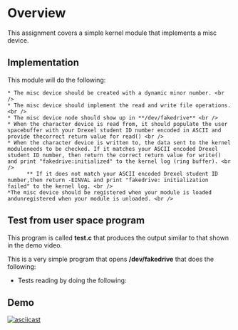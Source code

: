 # Overview
This assignment covers a simple kernel module that implements a misc device.

## Implementation
This module will do the following:

    * The misc device should be created with a dynamic minor number. <br />
    * The misc device should implement the read and write file operations. <br />
    * The misc device node should show up in **/dev/fakedrive** <br />
    * When the character device is read from, it should populate the user spacebuffer with your Drexel student ID number encoded in ASCII and provide thecorrect return value for read() <br />
    * When the character device is written to, the data sent to the kernel moduleneeds to be checked. If it matches your ASCII encoded Drexel student ID number, then return the correct return value for write() and print "fakedrive:initialized" to the kernel log (ring buffer). <br />
          ** If it does not match your ASCII encoded Drexel student ID number,then return -EINVAL and print "fakedrive: initialization failed" to the kernel log. <br />
    *The misc device should be registered when your module is loaded andunregistered when your module is unloaded. <br />
 
## Test from user space program
This program is called **test.c** that produces the output similar to that shown in the demo video. <br />

This is a very simple program that opens **/dev/fakedrive** that does the following: <br />
  * Tests reading by doing the following:


## Demo
[![asciicast](https://asciinema.org/a/wbdJOrpQEANF3NnuRklDHG4A5.svg)](https://asciinema.org/a/wbdJOrpQEANF3NnuRklDHG4A5)

